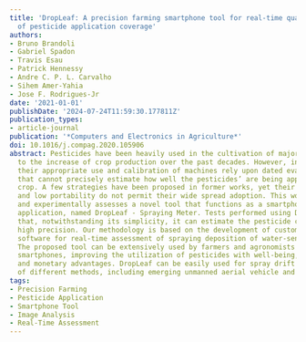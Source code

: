 ```yaml
---
title: 'DropLeaf: A precision farming smartphone tool for real-time quantification
  of pesticide application coverage'
authors:
- Bruno Brandoli
- Gabriel Spadon
- Travis Esau
- Patrick Hennessy
- Andre C. P. L. Carvalho
- Sihem Amer-Yahia
- Jose F. Rodrigues-Jr
date: '2021-01-01'
publishDate: '2024-07-24T11:59:30.177811Z'
publication_types:
- article-journal
publication: '*Computers and Electronics in Agriculture*'
doi: 10.1016/j.compag.2020.105906
abstract: Pesticides have been heavily used in the cultivation of major crops, contributing
  to the increase of crop production over the past decades. However, in many cases
  their appropriate use and calibration of machines rely upon dated evaluation methodologies
  that cannot precisely estimate how well the pesticides’ are being applied to the
  crop. A few strategies have been proposed in former works, yet their elevated costs
  and low portability do not permit their wide spread adoption. This work introduces
  and experimentally assesses a novel tool that functions as a smartphone-based mobile
  application, named DropLeaf - Spraying Meter. Tests performed using DropLeaf demonstrated
  that, notwithstanding its simplicity, it can estimate the pesticide coverage with
  high precision. Our methodology is based on the development of custom image analysis
  software for real-time assessment of spraying deposition of water-sensitive papers.
  The proposed tool can be extensively used by farmers and agronomists carrying regular
  smartphones, improving the utilization of pesticides with well-being, ecological,
  and monetary advantages. DropLeaf can be easily used for spray drift assessment
  of different methods, including emerging unmanned aerial vehicle and smart sprayers.
tags:
- Precision Farming
- Pesticide Application
- Smartphone Tool
- Image Analysis
- Real-Time Assessment
---
```

